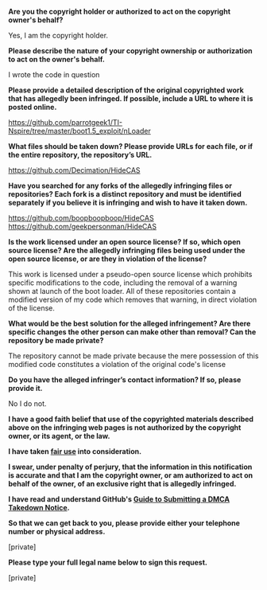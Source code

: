 **Are you the copyright holder or authorized to act on the copyright owner's behalf?**

Yes, I am the copyright holder.

**Please describe the nature of your copyright ownership or authorization to act on the owner's behalf.**

I wrote the code in question

**Please provide a detailed description of the original copyrighted work that has allegedly been infringed. If possible, include a URL to where it is posted online.**

https://github.com/parrotgeek1/TI-Nspire/tree/master/boot1.5_exploit/nLoader

**What files should be taken down? Please provide URLs for each file, or if the entire repository, the repository’s URL.**

https://github.com/Decimation/HideCAS

**Have you searched for any forks of the allegedly infringing files or repositories? Each fork is a distinct repository and must be identified separately if you believe it is infringing and wish to have it taken down.**

https://github.com/boopboopboop/HideCAS  
https://github.com/geekpersonman/HideCAS

**Is the work licensed under an open source license? If so, which open source license? Are the allegedly infringing files being used under the open source license, or are they in violation of the license?**

This work is licensed under a pseudo-open source license which prohibits specific modifications to the code, including the removal of a warning shown at launch of the boot loader. All of these repositories contain a modified version of my code which removes that warning, in direct violation of the license.

**What would be the best solution for the alleged infringement? Are there specific changes the other person can make other than removal? Can the repository be made private?**

The repository cannot be made private because the mere possession of this modified code constitutes a violation of the original code's license

**Do you have the alleged infringer’s contact information? If so, please provide it.**

No I do not.

**I have a good faith belief that use of the copyrighted materials described above on the infringing web pages is not authorized by the copyright owner, or its agent, or the law.**

**I have taken <a href="https://www.lumendatabase.org/topics/22">fair use</a> into consideration.**

**I swear, under penalty of perjury, that the information in this notification is accurate and that I am the copyright owner, or am authorized to act on behalf of the owner, of an exclusive right that is allegedly infringed.**

**I have read and understand GitHub's <a href="https://docs.github.com/articles/guide-to-submitting-a-dmca-takedown-notice/">Guide to Submitting a DMCA Takedown Notice</a>.**

**So that we can get back to you, please provide either your telephone number or physical address.**

[private]

**Please type your full legal name below to sign this request.**

[private]
